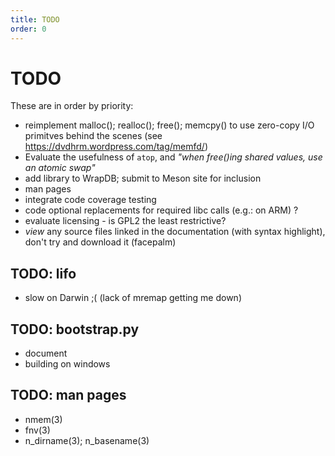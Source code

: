 ```yaml
---
title: TODO
order: 0
---
```


# TODO

These are in order by priority:

-	reimplement malloc(); realloc(); free(); memcpy() to use
		zero-copy I/O primitves behind the scenes
		(see <https://dvdhrm.wordpress.com/tag/memfd/>)
-	Evaluate the usefulness of `atop`,
		and *"when free()ing shared values, use an atomic swap"*
-	add library to WrapDB; submit to Meson site for inclusion
-	man pages
-	integrate code coverage testing
-	code optional replacements for required libc calls (e.g.: on ARM) ?
-	evaluate licensing - is GPL2 the least restrictive?
-	*view* any source files linked in the documentation (with syntax highlight),
		don't try and download it (facepalm)

## TODO: lifo

-	slow on Darwin ;(
		(lack of mremap getting me down)

## TODO: bootstrap.py

-	document
-	building on windows

## TODO: man pages

-	nmem(3)
-	fnv(3)
-	n_dirname(3); n_basename(3)
